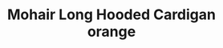 ---
title: "Mohair Long Hooded Cardigan orange"
categories: ["Women","Women/Cardigans"]
images: ["./7I9A6195.JPG","./7I9A6193.JPG","./7I9A6191.JPG","./moher_1.png"]
---
